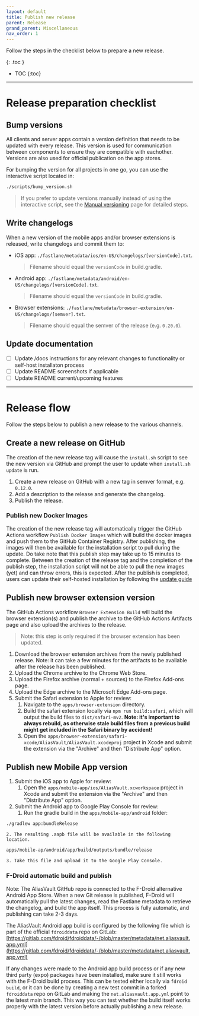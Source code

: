 ```yaml
---
layout: default
title: Publish new release
parent: Release
grand_parent: Miscellaneous
nav_order: 1
---
```


Follow the steps in the checklist below to prepare a new release.

{: .toc }
* TOC
{:toc}

---

# Release preparation checklist

## Bump versions
All clients and server apps contain a version definition that needs to be updated with every release. This version is used for communication between components to ensure they are compatible with eachother. Versions are also used for official publication on the app stores.

For bumping the version for all projects in one go, you can use the interactive script located in:
```bash
./scripts/bump_version.sh
```

> If you prefer to update versions manually instead of using the interactive script, see the [Manual versioning](manual-versioning) page for detailed steps.

## Write changelogs
When a new version of the mobile apps and/or browser extensions is released, write changelogs and commit them to:
- iOS app: `./fastlane/metadata/ios/en-US/changelogs/[versionCode].txt`.
    > Filename should equal the `versionCode` in build.gradle.
- Android app: `./fastlane/metadata/android/en-US/changelogs/[versionCode].txt`.
    > Filename should equal the `versionCode` in build.gradle.
- Browser extensions: `./fastlane/metadata/browser-extension/en-US/changelogs/[semver].txt`.
    > Filename should equal the semver of the release (e.g. `0.20.0`).

## Update documentation
- [ ] Update /docs instructions for any relevant changes to functionality or self-host installaton process
- [ ] Update README screenshots if applicable
- [ ] Update README current/upcoming features

---

# Release flow
Follow the steps below to publish a new release to the various channels.

## Create a new release on GitHub
The creation of the new release tag will cause the `install.sh` script to see the new version via GitHub and prompt the user to update when `install.sh update` is run.

1. Create a new release on GitHub with a new tag in semver format, e.g. `0.12.0`.
2. Add a description to the release and generate the changelog.
3. Publish the release.

### Publish new Docker Images
The creation of the new release tag will automatically trigger the GitHub Actions workflow `Publish Docker Images` which will build the docker images and push them to the GitHub Container Registry. After publishing, the images will then be available for the installation script to pull during the update. Do take note that this publish step may take up to 15 minutes to complete. Between the creation of the release tag and the completion of the publish step, the installation script will not be able to pull the new images (yet) and can throw errors, this is expected. After the publish is completed, users can update their self-hosted installation by following the [update guide](/installation/update)

## Publish new browser extension version
The GitHub Actions workflow `Browser Extension Build` will build the browser extension(s) and publish the archive to the GitHub Actions Artifacts page and also upload the archives to the release.

> Note: this step is only required if the browser extension has been updated.

1. Download the browser extension archives from the newly published release. Note: it can take a few minutes for the artifacts to be available after the release has been published.
2. Upload the Chrome archive to the Chrome Web Store.
3. Upload the Firefox archive (normal + sources) to the Firefox Add-ons page.
4. Upload the Edge archive to the Microsoft Edge Add-ons page.
5. Submit the Safari extension to Apple for review:
    1. Navigate to the `apps/browser-extension` directory.
    2. Build the safari extension locally via `npm run build:safari`, which will output the build files to `dist/safari-mv2`. **Note: it's important to always rebuild, as otherwise stale build files from a previous build might get included in the Safari binary by accident!**
    3. Open the `apps/browser-extension/safari-xcode/AliasVault/AliasVault.xcodeproj` project in Xcode and submit the extension via the "Archive" and then "Distribute App" option.

## Publish new Mobile App version
1. Submit the iOS app to Apple for review:
    1. Open the `apps/mobile-app/ios/AliasVault.xcworkspace` project in Xcode and submit the extension via the "Archive" and then "Distribute App" option.
2. Submit the Android app to Google Play Console for review:
    1. Run the gradle build in the `apps/mobile-app/android` folder:
```bash
./gradlew app:bundleRelease
```
    2. The resulting .aapb file will be available in the following location.
```bash
apps/mobile-ap/android/app/build/outputs/bundle/release
```
    3. Take this file and upload it to the Google Play Console.

### F-Droid automatic build and publish
Note: The AliasVault GitHub repo is connected to the F-Droid alternative Android App Store. When a new Git release is published, F-Droid will automatically pull the latest changes, read the Fastlane metadata to retrieve the changelog, and build the app itself. This process is fully automatic, and publishing can take 2-3 days.

The AliasVault Android app build is configured by the following file which is part of the official `fdroiddata` repo on GitLab:
[https://gitlab.com/fdroid/fdroiddata/-/blob/master/metadata/net.aliasvault.app.yml](https://gitlab.com/fdroid/fdroiddata/-/blob/master/metadata/net.aliasvault.app.yml)

If any changes were made to the Android app build process or if any new third party (expo) packages have been installed, make sure it still
works with the F-Droid build process. This can be tested either locally via `fdroid build`, or it can be done by creating a new test commit in
a forked `fdroiddata` repo on GitLab and making the `net.aliasvault.app.yml` point to the latest main branch. This way you can test whether
the build itself works properly with the latest version before actually publishing a new release.
